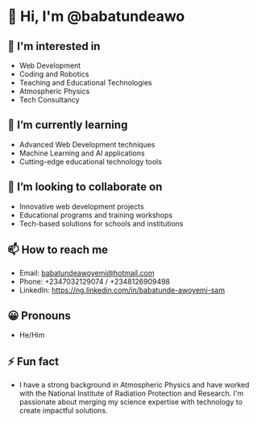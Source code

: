 # 👋 Hi, I'm @babatundeawo

## 👀 I'm interested in
- Web Development
- Coding and Robotics
- Teaching and Educational Technologies
- Atmospheric Physics
- Tech Consultancy

## 🌱 I’m currently learning
- Advanced Web Development techniques
- Machine Learning and AI applications
- Cutting-edge educational technology tools

## 💞️ I’m looking to collaborate on
- Innovative web development projects
- Educational programs and training workshops
- Tech-based solutions for schools and institutions

## 📫 How to reach me
- Email: babatundeawoyemi@hotmail.com
- Phone: +2347032129074 / +2348126909498
- LinkedIn: https://ng.linkedin.com/in/babatunde-awoyemi-sam

## 😀 Pronouns
- He/Him

## ⚡ Fun fact
- I have a strong background in Atmospheric Physics and have worked with the National Institute of Radiation Protection and Research. I'm passionate about merging my science expertise with technology to create impactful solutions.
